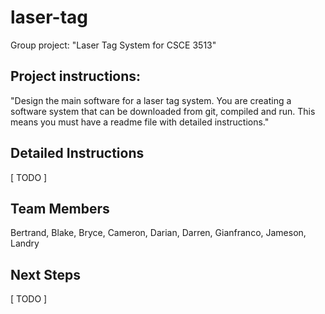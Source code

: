 # laser-tag
Group project: "Laser Tag System for CSCE 3513"

## Project instructions: 
"Design the main software for a laser tag system.  You are creating a software system that can be downloaded from git, compiled and run.  This means you must have a readme file with detailed instructions."

## Detailed Instructions
[ TODO ]  

## Team Members
Bertrand, Blake, Bryce, Cameron, Darian, Darren, Gianfranco, Jameson, Landry

## Next Steps
[ TODO ]
